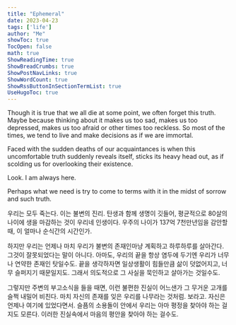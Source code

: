 ```yaml
---
title: "Ephemeral" 
date: 2023-04-23
tags: ['life']
author: "Me"
showToc: true
TocOpen: false
math: true
ShowReadingTime: true
ShowBreadCrumbs: true
ShowPostNavLinks: true
ShowWordCount: true
ShowRssButtonInSectionTermList: true
UseHugoToc: true
---
```



Though it is true that we all die at some point, we often forget this truth. Maybe because thinking about it makes us too sad, makes us too depressed, makes us too afraid or other times too reckless. So most of the times, we tend to live and make decisions as if we are immortal. 

Faced with the sudden deaths of our acquaintances is when this uncomfortable truth suddenly reveals itself, sticks its heavy head out, as if scolding us for overlooking their existence. 

Look. I am always here. 

Perhaps what we need is try to come to terms with it in the midst of sorrow and such truth. 



우리는 모두 죽는다. 이는 불변의 진리. 탄생과 함께 생명이 깃들어, 평균적으로 80살의 나이에 생을 마감하는 것이 우리네 인생이다. 우주의 나이가 137억 7천만년임을 감안할때, 이 얼마나 순식간의 시간인가. 

하지만 우리는 언제나 마치 우리가 불변의 존재인마냥 계획하고 하루하루를 살아간다. 그것이 잘못되었다는 말이 아니다. 아마도, 우리의 끝을 항상 염두에 두기엔 우리가 너무나 연약한 존재인 탓일수도. 끝을 생각하자면 일상생활이 힘들만큼 삶이 덧없어지고, 너무 슬퍼지기 때문일지도. 그래서 의도적으로 그 사실을 묵인하고 살아가는 것일수도. 

그렇지만 주변의 부고소식을 들을 때면, 이런 불편한 진실이 어느샌가 그 무거운 고개를 슬쩍 내밀어 비친다. 마치 자신의 존재를 잊은 우리를 나무라는 것처럼. 보라고. 자신은 언제나 여기에 있었다면서. 슬픔의 소용돌이 안에서 우리는 아마 평정을 찾아야 하는 걸지도 모른다. 이러한 진실속에서 마음의 평안을 찾아야 하는 걸수도.